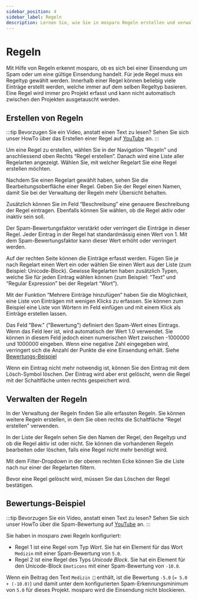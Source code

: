 ```yaml
---
sidebar_position: 4
sidebar_label: Regeln
description: Lernen Sie, wie Sie in mosparo Regeln erstellen und verwalten können.
---
```


# Regeln

Mit Hilfe von Regeln erkennt mosparo, ob es sich bei einer Einsendung um Spam oder um eine gültige Einsendung handelt. Für jede Regel muss ein Regeltyp gewählt werden. Innerhalb einer Regel können beliebig viele Einträge erstellt werden, welche immer auf dem selben Regeltyp basieren. Eine Regel wird immer pro Projekt erfasst und kann nicht automatisch zwischen den Projekten ausgetauscht werden.

## Erstellen von Regeln

:::tip
Bevorzugen Sie ein Video, anstatt einen Text zu lesen? Sehen Sie sich unser HowTo über das Erstellen einer Regel auf [YouTube](https://www.youtube.com/watch?v=LKv9uzlkrhU) an.
:::

Um eine Regel zu erstellen, wählen Sie in der Navigation "Regeln" und anschliessend oben Rechts “Regel erstellen”. Danach wird eine Liste aller Regelarten angezeigt. Wählen Sie, mit welcher Regelart Sie eine Regel erstellen möchten.

Nachdem Sie einen Regelart gewählt haben, sehen Sie die Bearbeitungsoberfläche einer Regel. Geben Sie der Regel einen Namen, damit Sie bei der Verwaltung der Regeln mehr Übersicht behalten.

Zusätzlich können Sie im Feld “Beschreibung” eine genauere Beschreibung der Regel eintragen. Ebenfalls können Sie wählen, ob die Regel aktiv oder inaktiv sein soll.

Der Spam-Bewertungsfaktor verstärkt oder verringert die Einträge in dieser Regel. Jeder Eintrag in der Regel hat standardmässig einen Wert von 1. Mit dem Spam-Bewertungsfaktor kann dieser Wert erhöht oder verringert werden.

Auf der rechten Seite können die Einträge erfasst werden. Fügen Sie je nach Regelart einen Wert ein oder wählen Sie einen Wert aus der Liste (zum Beispiel: Unicode-Block). Gewisse Regelarten haben zusätzlich Typen, welche Sie für jeden Eintrag wählen können (zum Beispiel: “Text” und “Regular Expression” bei der Regelart “Wort”).

Mit der Funktion “Mehrere Einträge hinzufügen” haben Sie die Möglichkeit, eine Liste von Einträgen mit wenigen Klicks zu erfassen. Sie können zum Beispiel eine Liste von Wörtern im Feld einfügen und mit einem Klick als Einträge erstellen lassen.

Das Feld "Bew." ("Bewertung") definiert den Spam-Wert eines Eintrags. Wenn das Feld leer ist, wird automatisch der Wert 1.0 verwendet. Sie können in diesem Feld jedoch einen numerischen Wert zwischen -1000000 und 1000000 eingeben. Wenn eine negative Zahl eingegeben wird, verringert sich die Anzahl der Punkte die eine Einsendung erhält. Siehe [Bewertungs-Beispiel](#bewertungs-beispiel)

Wenn ein Eintrag nicht mehr notwendig ist, können Sie den Eintrag mit dem Lösch-Symbol löschen. Der Eintrag wird aber erst gelöscht, wenn die Regel mit der Schaltlfäche unten rechts gespeichert wird.

## Verwalten der Regeln

In der Verwaltung der Regeln finden Sie alle erfassten Regeln. Sie können weitere Regeln erstellen, in dem Sie oben rechts die Schaltfläche “Regel erstellen” verwenden.

In der Liste der Regeln sehen Sie den Namen der Regel, den Regeltyp und ob die Regel aktiv ist oder nicht. Sie können die vorhandenen Regeln bearbeiten oder löschen, falls eine Regel nicht mehr benötigt wird.

Mit dem Filter-Dropdown in der oberen rechten Ecke können Sie die Liste nach nur einer der Regelarten filtern.

Bevor eine Regel gelöscht wird, müssen Sie das Löschen der Regel bestätigen.

## Bewertungs-Beispiel

:::tip
Bevorzugen Sie ein Video, anstatt einen Text zu lesen? Sehen Sie sich unser HowTo über die Spam-Bewertung auf [YouTube](https://www.youtube.com/watch?v=mFcbiDDJl-A) an.
:::

Sie haben in mosparo zwei Regeln konfiguriert:

- Regel 1 ist eine Regel vom Typ _Wort_. Sie hat ein Element für das Wort `Medizin` mit einer Spam-Bewertung von `5.0`.
- Regel 2 ist eine Regel des Typs _Unicode Block_. Sie hat ein Element für den Unicode-Block `Emoticons` mit einer Spam-Bewertung von `-10.0`.

Wenn ein Beitrag den Text `Medizin 💊` enthält, ist die Bewertung `-5.0` (`= 5.0 + (-10.0)`) und damit unter dem konfigurierten Spam-Erkennungsminimum von `5.0` für dieses Projekt. mosparo wird die Einsendung nicht blockieren.